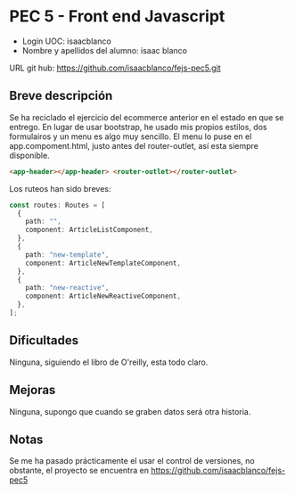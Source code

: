 # PEC 5 - Front end Javascript

- Login UOC: isaacblanco
- Nombre y apellidos del alumno: isaac blanco

URL git hub: https://github.com/isaacblanco/fejs-pec5.git

## Breve descripción

Se ha reciclado el ejercicio del ecommerce anterior en el estado en que se entrego.
En lugar de usar bootstrap, he usado mis propios estilos, dos formulairos y un menu es algo muy sencillo.
El menu lo puse en el app.compoment.html, justo antes del router-outlet, así esta siempre disponible.

```html
<app-header></app-header> <router-outlet></router-outlet>
```

Los ruteos han sido breves:

```typescript
const routes: Routes = [
  {
    path: "",
    component: ArticleListComponent,
  },
  {
    path: "new-template",
    component: ArticleNewTemplateComponent,
  },
  {
    path: "new-reactive",
    component: ArticleNewReactiveComponent,
  },
];
```

## Dificultades

Ninguna, siguiendo el libro de O'reilly, esta todo claro.

## Mejoras

Ninguna, supongo que cuando se graben datos será otra historia.

## Notas

Se me ha pasado prácticamente el usar el control de versiones, no obstante, el proyecto se encuentra en https://github.com/isaacblanco/fejs-pec5
